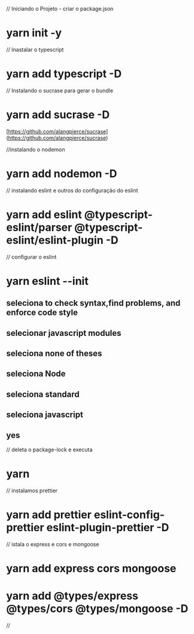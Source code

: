 // Iniciando o Projeto - criar o package.json
# yarn init -y

// Inastalar o typescript
# yarn add typescript -D

// Instalando o sucrase para gerar o bundle
# yarn add sucrase -D
[https://github.com/alangpierce/sucrase] (https://github.com/alangpierce/sucrase)

//instalando o nodemon
# yarn add nodemon -D

// instalando eslint e outros do configuração do eslint
# yarn add eslint @typescript-eslint/parser @typescript-eslint/eslint-plugin -D

// configurar o eslint
# yarn eslint --init
## seleciona to check syntax,find problems, and enforce code style
## selecionar javascript modules
## seleciona none of theses
## seleciona Node
## seleciona standard
## seleciona javascript
## yes

// deleta o package-lock e executa 
# yarn

// instalamos prettier
# yarn add prettier eslint-config-prettier eslint-plugin-prettier -D

// istala o express e cors e mongoose
# yarn add express cors mongoose
# yarn add @types/express @types/cors @types/mongoose -D

//


